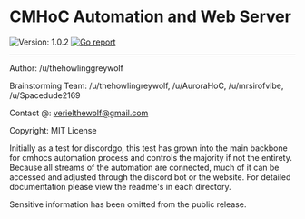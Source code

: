 # CMHoC Automation and Web Server

![Version: 1.0.2](https://img.shields.io/badge/version-1.0.2-brightgreen.svg)
[![Go report](https://goreportcard.com/badge/github.com/cmhoc/backbone)](http://goreportcard.com/report/cmhoc/backbone)

---

Author: /u/thehowlinggreywolf

Brainstorming Team: /u/thehowlingreywolf, /u/AuroraHoC, /u/mrsirofvibe, /u/Spacedude2169

Contact @: verielthewolf@gmail.com

Copyright: MIT License

Initially as a test for discordgo, this test has grown into the main backbone for
cmhocs automation process and controls the majority if not the entirety. Because all streams of the automation are
connected, much of it can be accessed and adjusted through the discord bot or the website.
For detailed documentation please view the readme's in each directory.

Sensitive information has been omitted from the public release.
